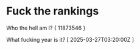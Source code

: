 # Fuck the rankings

Who the hell am I?
{ 11873546 }

What fucking year is it?
[ 2025-03-27T03:20:00Z ]
